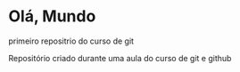 # Olá, Mundo
 primeiro repositrio do curso de git 


Repositório criado durante uma aula do curso de git e github
